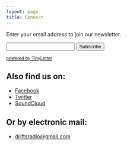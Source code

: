 ```yaml
---
layout: page
title: Connect
---
```


<form style="border:0;padding:0;text-align:left;" action="https://tinyletter.com/drifts" method="post" target="popupwindow" onsubmit="window.open('https://tinyletter.com/drifts', 'popupwindow', 'scrollbars=yes,width=800,height=600');return true">
	<p>
		<label for="tlemail">Enter your email address to join our newsletter.</label>
	</p>
	<p class="email-subscribe">
		<input type="text" name="email" id="tlemail" />
	<input type="hidden" value="1" name="embed"/>
	<input type="submit" value="Subscribe" />
		</p>
	<p><small><a href="https://tinyletter.com" target="_blank">powered by TinyLetter</a></small></p>
</form>

## Also find us on:

* [Facebook](https://facebook.com/driftsfm/)
* [Twitter](https://twitter.com/driftsfm/)
* [SoundCloud](https://soundcloud.com/drifts/)

## Or by electronic mail:

* [driftsradio@gmail.com](mailto:driftsradio@gmail.com?title=Hey!)
